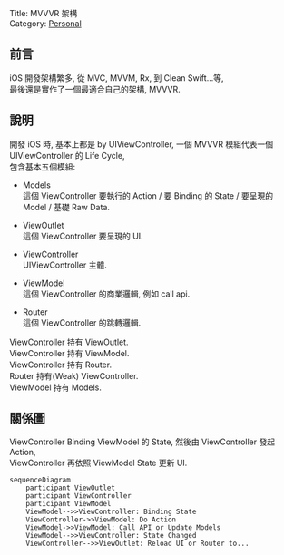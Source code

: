 Title: MVVVR 架構  
Category: [Personal][L1]  

## 前言
iOS 開發架構繁多, 從 MVC, MVVM, Rx, 到 Clean Swift...等,  
最後還是實作了一個最適合自己的架構, MVVVR.

## 說明
開發 iOS 時, 基本上都是 by UIViewController, 一個 MVVVR 模組代表一個 UIViewController 的 Life Cycle,  
包含基本五個模組:

- Models  
這個 ViewController 要執行的 Action / 要 Binding 的 State / 要呈現的 Model / 基礎 Raw Data.

- ViewOutlet  
這個 ViewController 要呈現的 UI.

- ViewController  
UIViewController 主體.

- ViewModel  
這個 ViewController 的商業邏輯, 例如 call api.

- Router  
這個 ViewController 的跳轉邏輯.

ViewController 持有 ViewOutlet.  
ViewController 持有 ViewModel.  
ViewController 持有 Router.  
Router 持有(Weak) ViewController.  
ViewModel 持有 Models.  

## 關係圖
ViewController Binding ViewModel 的 State, 然後由 ViewController 發起 Action,  
ViewController 再依照 ViewModel State 更新 UI.

```mermaid
sequenceDiagram
    participant ViewOutlet
    participant ViewController
    participant ViewModel
    ViewModel-->>ViewController: Binding State
    ViewController->>ViewModel: Do Action
    ViewModel->>ViewModel: Call API or Update Models
    ViewModel-->>ViewController: State Changed
    ViewController-->>ViewOutlet: Reload UI or Router to...
```

[L1]: https://github.com/shinrenpan/Note/discussions/categories/personal